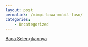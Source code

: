 ```yaml
---
layout: post
permalink: /mimpi-bawa-mobil-fuso/
categories:
    - Uncategorized
---
```


[Baca Selengkapnya](/06)